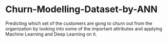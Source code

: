 # Churn-Modelling-Dataset-by-ANN
Predicting which set of the customers are gong to churn out from the organization by looking into some of the important attributes and applying Machine Learning and Deep Learning on it.
